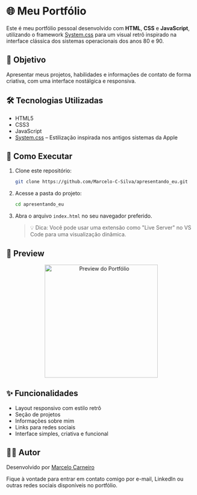 # 🌐 Meu Portfólio

Este é meu portfólio pessoal desenvolvido com **HTML**, **CSS** e **JavaScript**, utilizando o framework [System.css](https://github.com/sakofchit/system.css) para um visual retrô inspirado na interface clássica dos sistemas operacionais dos anos 80 e 90.

## 🎯 Objetivo

Apresentar meus projetos, habilidades e informações de contato de forma criativa, com uma interface nostálgica e responsiva.

## 🛠️ Tecnologias Utilizadas

- HTML5
- CSS3
- JavaScript
- [System.css](https://github.com/sakofchit/system.css) – Estilização inspirada nos antigos sistemas da Apple

## 🚀 Como Executar

1. Clone este repositório:
   ```bash
   git clone https://github.com/Marcelo-C-Silva/apresentando_eu.git
   ```

2. Acesse a pasta do projeto:
   ```bash
   cd apresentando_eu
   ```

3. Abra o arquivo `index.html` no seu navegador preferido.

   > 💡 Dica: Você pode usar uma extensão como "Live Server" no VS Code para uma visualização dinâmica.

## 📸 Preview

<p align="center">
  <img src="https://media.discordapp.net/attachments/874387729440444427/1383483733566296186/image.png?ex=684ef521&is=684da3a1&hm=b2ae6e776e206080a895b1282e9fd587364e1aae2009940d67bcbd7905d827fe&=&format=webp&quality=lossless&width=647&height=1005" alt="Preview do Portfólio" width="300">
</p>


## ✨ Funcionalidades

- Layout responsivo com estilo retrô
- Seção de projetos
- Informações sobre mim
- Links para redes sociais
- Interface simples, criativa e funcional


## 🙋‍♂️ Autor

Desenvolvido por [Marcelo Carneiro](https://github.com/Marcelo-C-Silva)

Fique à vontade para entrar em contato comigo por e-mail, LinkedIn ou outras redes sociais disponíveis no portfólio.
